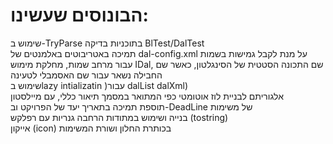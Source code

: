# הבונוסים שעשינו:
שימוש ב-TryParse בתוכניות בדיקה BlTest/DalTest 
<br/>
תמיכה באטריבוטים באלמנטים של dal-config.xml על מנת לקבל גמישות בשמות עבור מרחב שמות, מחלקת מימוש IDal, שם התכונה הסטטית של הסינגלטון, כאשר שם החבילה נשאר עבור שם האסמבלי לטעינה 
<br/>
שימוש בlazy intializatin )עבור dalList dalXml)
<br/>
אלגוריתם לבניית לוז אוטומטי כפי המתואר במסמך תיאור כללי, עם מיילסטון
<br/>
תוספת תמיכה בתאריך יעד של הפרויקט וב-DeadLine של משימות
<br/>
בנייה ושימוש במתודות הרחבה גנריות עם רפלקש (tostring)
<br/>
אייקון (icon) בכותרת החלון ושורת המשימות
<br/>



